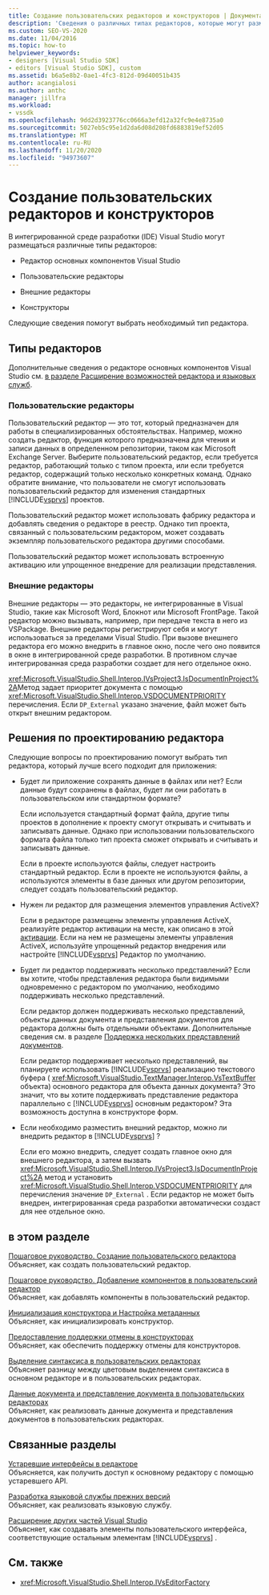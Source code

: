 ```yaml
---
title: Создание пользовательских редакторов и конструкторов | Документация Майкрософт
description: 'Сведения о различных типах редакторов, которые могут размещаться в интегрированной среде разработки Visual Studio: основном редакторе, пользовательских редакторах, внешних редакторах и конструкторах.'
ms.custom: SEO-VS-2020
ms.date: 11/04/2016
ms.topic: how-to
helpviewer_keywords:
- designers [Visual Studio SDK]
- editors [Visual Studio SDK], custom
ms.assetid: b6a5e8b2-0ae1-4fc3-812d-09d40051b435
author: acangialosi
ms.author: anthc
manager: jillfra
ms.workload:
- vssdk
ms.openlocfilehash: 9dd2d3923776cc0666a3efd12a32fc9e4e8735a0
ms.sourcegitcommit: 5027eb5c95e1d2da6d08d208fd6883819ef52d05
ms.translationtype: MT
ms.contentlocale: ru-RU
ms.lasthandoff: 11/20/2020
ms.locfileid: "94973607"
---
```

# <a name="create-custom-editors-and-designers"></a>Создание пользовательских редакторов и конструкторов

В интегрированной среде разработки (IDE) Visual Studio могут размещаться различные типы редакторов:

- Редактор основных компонентов Visual Studio

- Пользовательские редакторы

- Внешние редакторы

- Конструкторы

Следующие сведения помогут выбрать необходимый тип редактора.

## <a name="types-of-editor"></a>Типы редакторов

Дополнительные сведения о редакторе основных компонентов Visual Studio см. [в разделе Расширение возможностей редактора и языковых служб](../extensibility/extending-the-editor-and-language-services.md).

### <a name="custom-editors"></a>Пользовательские редакторы
 Пользовательский редактор — это тот, который предназначен для работы в специализированных обстоятельствах. Например, можно создать редактор, функция которого предназначена для чтения и записи данных в определенном репозитории, таком как Microsoft Exchange Server. Выберите пользовательский редактор, если требуется редактор, работающий только с типом проекта, или если требуется редактор, содержащий только несколько конкретных команд. Однако обратите внимание, что пользователи не смогут использовать пользовательский редактор для изменения стандартных [!INCLUDE[vsprvs](../code-quality/includes/vsprvs_md.md)] проектов.

 Пользовательский редактор может использовать фабрику редактора и добавлять сведения о редакторе в реестр. Однако тип проекта, связанный с пользовательским редактором, может создавать экземпляр пользовательского редактора другими способами.

 Пользовательский редактор может использовать встроенную активацию или упрощенное внедрение для реализации представления.

### <a name="external-editors"></a>Внешние редакторы
 Внешние редакторы — это редакторы, не интегрированные в Visual Studio, такие как Microsoft Word, Блокнот или Microsoft FrontPage. Такой редактор можно вызывать, например, при передаче текста в него из VSPackage. Внешние редакторы регистрируют себя и могут использоваться за пределами Visual Studio. При вызове внешнего редактора его можно внедрить в главное окно, после чего оно появится в окне в интегрированной среде разработки. В противном случае интегрированная среда разработки создает для него отдельное окно.

 <xref:Microsoft.VisualStudio.Shell.Interop.IVsProject3.IsDocumentInProject%2A>Метод задает приоритет документа с помощью <xref:Microsoft.VisualStudio.Shell.Interop.VSDOCUMENTPRIORITY> перечисления. Если `DP_External` указано значение, файл может быть открыт внешним редактором.

## <a name="editor-design-decisions"></a>Решения по проектированию редактора
 Следующие вопросы по проектированию помогут выбрать тип редактора, который лучше всего подходит для приложения:

- Будет ли приложение сохранять данные в файлах или нет? Если данные будут сохранены в файлах, будет ли они работать в пользовательском или стандартном формате?

   Если используется стандартный формат файла, другие типы проектов в дополнение к проекту смогут открывать и считывать и записывать данные. Однако при использовании пользовательского формата файла только тип проекта сможет открывать и считывать и записывать данные.

   Если в проекте используются файлы, следует настроить стандартный редактор. Если в проекте не используются файлы, а используются элементы в базе данных или другом репозитории, следует создать пользовательский редактор.

- Нужен ли редактор для размещения элементов управления ActiveX?

   Если в редакторе размещены элементы управления ActiveX, реализуйте редактор активации на месте, как описано в этой [активации](/previous-versions/visualstudio/visual-studio-2015/misc/in-place-activation?preserve-view=true&view=vs-2015). Если на нем не размещены элементы управления ActiveX, используйте упрощенный редактор внедрения или настройте [!INCLUDE[vsprvs](../code-quality/includes/vsprvs_md.md)] Редактор по умолчанию.

- Будет ли редактор поддерживать несколько представлений? Если вы хотите, чтобы представления редактора были видимыми одновременно с редактором по умолчанию, необходимо поддерживать несколько представлений.

   Если редактор должен поддерживать несколько представлений, объекты данных документа и представления документов для редактора должны быть отдельными объектами. Дополнительные сведения см. в разделе [Поддержка нескольких представлений документов](../extensibility/supporting-multiple-document-views.md).

   Если редактор поддерживает несколько представлений, вы планируете использовать [!INCLUDE[vsprvs](../code-quality/includes/vsprvs_md.md)] реализацию текстового буфера ( <xref:Microsoft.VisualStudio.TextManager.Interop.VsTextBuffer> объекта) основного редактора для объекта данных документа? Это значит, что вы хотите поддерживать представление редактора параллельно с [!INCLUDE[vsprvs](../code-quality/includes/vsprvs_md.md)] основным редактором? Эта возможность доступна в конструкторе форм.

- Если необходимо разместить внешний редактор, можно ли внедрить редактор в [!INCLUDE[vsprvs](../code-quality/includes/vsprvs_md.md)] ?

   Если его можно внедрить, следует создать главное окно для внешнего редактора, а затем вызвать <xref:Microsoft.VisualStudio.Shell.Interop.IVsProject3.IsDocumentInProject%2A> метод и установить <xref:Microsoft.VisualStudio.Shell.Interop.VSDOCUMENTPRIORITY> для перечисления значение `DP_External` . Если редактор не может быть внедрен, интегрированная среда разработки автоматически создаст для нее отдельное окно.

## <a name="in-this-section"></a>в этом разделе

[Пошаговое руководство. Создание пользовательского редактора](../extensibility/walkthrough-creating-a-custom-editor.md)\
Объясняет, как создать пользовательский редактор.

[Пошаговое руководство. Добавление компонентов в пользовательский редактор](../extensibility/walkthrough-adding-features-to-a-custom-editor.md)\
Объясняет, как добавлять компоненты в пользовательский редактор.

[Инициализация конструктора и Настройка метаданных](../extensibility/designer-initialization-and-metadata-configuration.md)\
Объясняет, как инициализировать конструктор.

[Предоставление поддержки отмены в конструкторах](../extensibility/supplying-undo-support-to-designers.md)\
Объясняет, как обеспечить поддержку отмены для конструкторов.

[Выделение синтаксиса в пользовательских редакторах](../extensibility/syntax-coloring-in-custom-editors.md)\
Объясняет разницу между цветовым выделением синтаксиса в основном редакторе и в пользовательских редакторах.

[Данные документа и представление документа в пользовательских редакторах](../extensibility/document-data-and-document-view-in-custom-editors.md)\
Объясняет, как реализовать данные документа и представления документов в пользовательских редакторах.

## <a name="related-sections"></a>Связанные разделы

[Устаревшие интерфейсы в редакторе](/previous-versions/visualstudio/visual-studio-2015/extensibility/legacy-interfaces-in-the-editor?preserve-view=true&view=vs-2015)\
Объясняется, как получить доступ к основному редактору с помощью устаревшего API.

[Разработка языковой службы прежних версий](../extensibility/internals/developing-a-legacy-language-service.md)\
Объясняет, как реализовать языковую службу.

[Расширение других частей Visual Studio](../extensibility/extending-other-parts-of-visual-studio.md)\
Объясняет, как создавать элементы пользовательского интерфейса, соответствующие остальным элементам [!INCLUDE[vsprvs](../code-quality/includes/vsprvs_md.md)] .

## <a name="see-also"></a>См. также

- <xref:Microsoft.VisualStudio.Shell.Interop.IVsEditorFactory>
